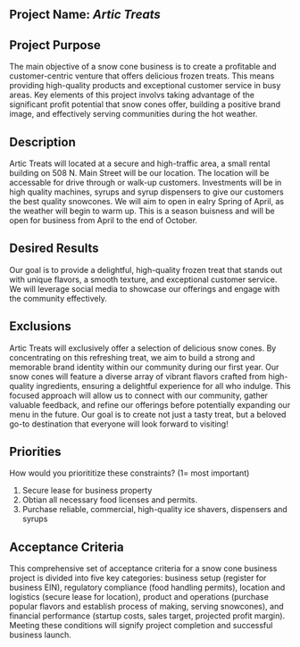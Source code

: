 ## Project Name: *Artic Treats*

## Project Purpose
The main objective of a snow cone business is to create a profitable and customer-centric venture that offers delicious frozen treats. This means providing high-quality products and exceptional customer service in busy areas. Key elements of this project involvs taking advantage of the significant profit potential that snow cones offer, building a positive brand image, and effectively serving communities during the hot weather.

## Description
Artic Treats will located at a secure and high-traffic area, a small rental building on 508 N. Main Street will be our location. The location will be accessable for drive through or walk-up customers. Investments will be in high quality machines, syrups and syrup dispensers to give our customers the best quality snowcones. We will aim to open in ealry Spring of April, as the weather will begin to warm up. This is a season buisness and will be open for business from April to the end of October.

## Desired Results
Our goal is to provide a delightful, high-quality frozen treat that stands out with unique flavors, a smooth texture, and exceptional customer service. We will leverage social media to showcase our offerings and engage with the community effectively.

## Exclusions
Artic Treats will exclusively offer a selection of delicious snow cones. By concentrating on this refreshing treat, we aim to build a strong and memorable brand identity within our community during our first year. Our snow cones will feature a diverse array of vibrant flavors crafted from high-quality ingredients, ensuring a delightful experience for all who indulge. This focused approach will allow us to connect with our community, gather valuable feedback, and refine our offerings before potentially expanding our menu in the future. Our goal is to create not just a tasty treat, but a beloved go-to destination that everyone will look forward to visiting!

## Priorities
How would you priorititize these constraints? (1= most important)
1. Secure lease for business property
2. Obtian all necessary food licenses and permits.
3. Purchase reliable, commercial, high-quality ice shavers, dispensers and syrups

## Acceptance Criteria
This comprehensive set of acceptance criteria for a snow cone business project is divided into five key categories: business setup (register for business EIN), regulatory compliance (food handling permits), location and logistics (secure lease for location), product and operations (purchase popular flavors and establish process of making, serving snowcones), and financial performance (startup costs, sales target, projected profit margin). Meeting these conditions will signify project completion and successful business launch. 
